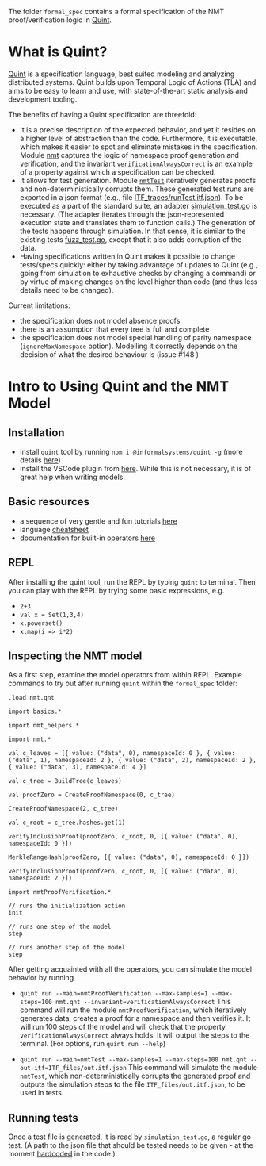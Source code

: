 The folder `formal_spec` contains a formal specification of the NMT proof/verification logic in [Quint](https://github.com/informalsystems/quint).

# What is Quint?

[Quint](https://github.com/informalsystems/quint) is a specification language, best suited modeling and analyzing distributed systems.
Quint builds upon Temporal Logic of Actions (TLA) and aims to be easy to learn and use, with state-of-the-art static analysis and development tooling.

The benefits of having a Quint specification are threefold:

- It is a precise description of the expected behavior, and yet it resides on a higher level of abstraction than the code. Furthermore, it is executable, which makes it easier to spot and eliminate mistakes in the specification. Module [nmt](https://github.com/ivan-gavran/nmt/blob/c3cc6b7acba34c97a1a4d5e8fa4be1d355535c1e/formal_spec/nmt.qnt#L253) captures the logic of namespace proof generation and verification, and the invariant [`verificationAlwaysCorrect`](https://github.com/ivan-gavran/nmt/blob/c3cc6b7acba34c97a1a4d5e8fa4be1d355535c1e/formal_spec/nmt.qnt#L592) is an example of a property against which a specification can be checked.
- It allows for test generation. Module [`nmtTest`](https://github.com/ivan-gavran/nmt/blob/c3cc6b7acba34c97a1a4d5e8fa4be1d355535c1e/formal_spec/nmt.qnt#LL597C17-L597C17) iteratively generates proofs and non-deterministically corrupts them. These generated test runs are exported in a json format (e.g., file [ITF_traces/runTest.itf.json](https://github.com/ivan-gavran/nmt/blob/ivan/quint_spec/formal_spec/ITF_files/runTest.itf.json)). To be executed as a part of the standard suite, an adapter [simulation_test.go](https://github.com/ivan-gavran/nmt/blob/ivan/quint_spec/simulation_test.go) is necessary. (The adapter iterates through the json-represented execution state and translates them to function calls.) The generation of the tests happens through simulation. In that sense, it is similar to the existing tests [fuzz_test.go](https://github.com/celestiaorg/nmt/blob/master/fuzz_test.go), except that it also adds corruption of the data.
- Having specifications written in Quint makes it possible to change tests/specs quickly: either by taking advantage of updates to Quint (e.g., going from simulation to exhaustive checks by changing a command) or by virtue of making changes on the level higher than code (and thus less details need to be changed).

Current limitations:

- the specification does not model absence proofs
- there is an assumption that every tree is full and complete
- the specification does not model special handling of parity namespace (`ignoreMaxNamespace` option). Modelling it correctly depends on the decision of what the desired behaviour is (issue #148 )

# Intro to Using Quint and the NMT Model

## Installation

- install `quint` tool by running `npm i @informalsystems/quint -g`  (more details [here](https://github.com/informalsystems/quint/blob/main/quint/README.md))
- install the VSCode plugin from [here](https://marketplace.visualstudio.com/items?itemName=informal.quint-vscode). While this is not necessary, it is of great help when writing models.

## Basic resources

- a sequence of very gentle and fun tutorials [here](https://github.com/informalsystems/quint/blob/main/tutorials/README.md)
- language [cheatsheet](https://github.com/informalsystems/quint/blob/main/doc/quint-cheatsheet.pdf)
- documentation for built-in operators [here](https://github.com/informalsystems/quint/blob/main/doc/builtin.md)

## REPL

After installing the quint tool, run the REPL by typing `quint` to terminal.
Then you can play with the REPL by trying some basic expressions, e.g.

- `2+3`
- `val x = Set(1,3,4)`
- `x.powerset()`
- `x.map(i => i*2)`

## Inspecting the NMT model

As a first step, examine the model operators from within REPL.
Example commands to try out after running `quint` within the `formal_spec` folder:

```
.load nmt.qnt

import basics.*

import nmt_helpers.*

import nmt.*

val c_leaves = [{ value: ("data", 0), namespaceId: 0 }, { value: ("data", 1), namespaceId: 2 }, { value: ("data", 2), namespaceId: 2 }, { value: ("data", 3), namespaceId: 4 }]

val c_tree = BuildTree(c_leaves)

val proofZero = CreateProofNamespace(0, c_tree)

CreateProofNamespace(2, c_tree)

val c_root = c_tree.hashes.get(1)

verifyInclusionProof(proofZero, c_root, 0, [{ value: ("data", 0), namespaceId: 0 }])

MerkleRangeHash(proofZero, [{ value: ("data", 0), namespaceId: 0 }])

verifyInclusionProof(proofZero, c_root, 0, [{ value: ("data", 0), namespaceId: 2 }])

import nmtProofVerification.*

// runs the initialization action
init 

// runs one step of the model
step 

// runs another step of the model
step 
```

After getting acquainted with all the operators, you can simulate the model behavior by running

- `quint run --main=nmtProofVerification --max-samples=1 --max-steps=100 nmt.qnt --invariant=verificationAlwaysCorrect`
This command will run the module `nmtProofVerification`, which iteratively generates data, creates a proof for a namespace and then verifies it. It will run 100 steps of the model and will check that the property `verificationAlwaysCorrect` always holds. It will output the steps to the terminal. (For options, run `quint run --help`)

- `quint run --main=nmtTest --max-samples=1 --max-steps=100 nmt.qnt --out-itf=ITF_files/out.itf.json`
This command will simulate the module `nmtTest`, which non-deterministically corrupts the generated proof and outputs the simulation steps to the file `ITF_files/out.itf.json`, to be used in tests.

## Running tests

Once a test file is generated, it is read by `simulation_test.go`, a regular go test. (A path to the json file that should be tested needs to be given - at the moment [hardcoded](https://github.com/ivan-gavran/nmt/blob/c3cc6b7acba34c97a1a4d5e8fa4be1d355535c1e/simulation_test.go#L85) in the code.)
